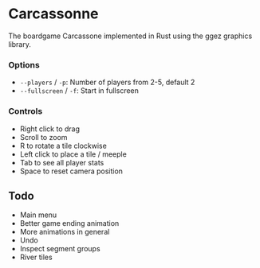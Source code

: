 # Carcassonne

The boardgame Carcassone implemented in Rust using the ggez graphics library.

### Options

 * `--players` / `-p`: Number of players from 2-5, default 2
 * `--fullscreen` / `-f`: Start in fullscreen 

### Controls

* Right click to drag
* Scroll to zoom
* R to rotate a tile clockwise
* Left click to place a tile / meeple
* Tab to see all player stats
* Space to reset camera position

## Todo

* Main menu
* Better game ending animation
* More animations in general
* Undo
* Inspect segment groups
* River tiles